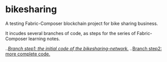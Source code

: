 # bikesharing
A testing Fabric-Composer blockchain project for bike sharing business.

It incudes several branches of code, as steps for the series of Fabric-Composer learning notes.

..*[Branch step1: the initial code of the bikesharing-network.](https://github.com/Tom-Xu-CNXA/bikesharing/tree/step1)
..*[Branch step2: more complete code.](https://github.com/Tom-Xu-CNXA/bikesharing/tree/step2)
